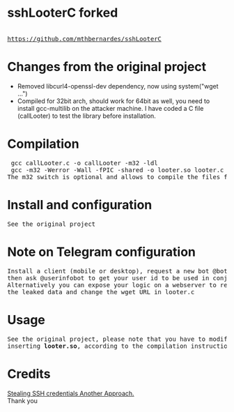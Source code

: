 # sshLooterC forked
<pre>
<a href="https://github.com/mthbernardes/sshLooterC">
https://github.com/mthbernardes/sshLooterC</a>
</pre>
# Changes from the original project
* Removed libcurl4-openssl-dev dependency, now using system("wget ...")
* Compiled for 32bit arch, should work for 64bit as well, 
you need to install gcc-multilib on the attacker machine.
I have coded a C file (callLooter) to test the library before installation.
</pre>

# Compilation
<pre>
 gcc callLooter.c -o callLooter -m32 -ldl
 gcc -m32 -Werror -Wall -fPIC -shared -o looter.so looter.c
The m32 switch is optional and allows to compile the files for a 32bit arch
</pre>


# Install and configuration
<pre>
See the original project
</pre>

# Note on Telegram configuration
<pre>
Install a client (mobile or desktop), request a new bot @botfather, 
then ask @userinfobot to get your user id to be used in conjunction with the bot API key.
Alternatively you can expose your logic on a webserver to read the query string with 
the leaked data and change the wget URL in looter.c
</pre>

# Usage
<pre>
See the original project, please note that you have to modify the <b>/etc/pam.d/common-auth</b> file 
inserting <b>looter.so</b>, according to the compilation instructions
</pre>

# Credits
<a href="https://mthbernardes.github.io/persistence/2018/02/10/stealing-ssh-credentials-another-approach.html" target="_blank">Stealing SSH credentials Another Approach.</a>
<br/>
Thank you

 
